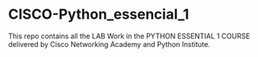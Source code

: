 # CISCO-Python_essencial_1
 This repo contains all the LAB Work in the PYTHON ESSENTIAL 1 COURSE delivered by Cisco Networking Academy and Python Institute.

